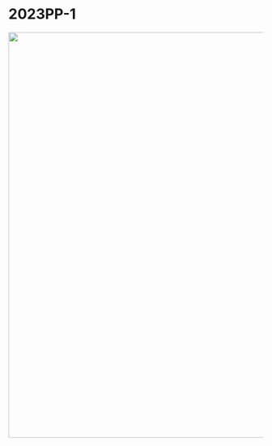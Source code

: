 # 2023PP-1


<img
src='https://cdn.pixabay.com/photo/2023/05/01/06/17/pelican-7962189_1280.jpg' width='800'>
